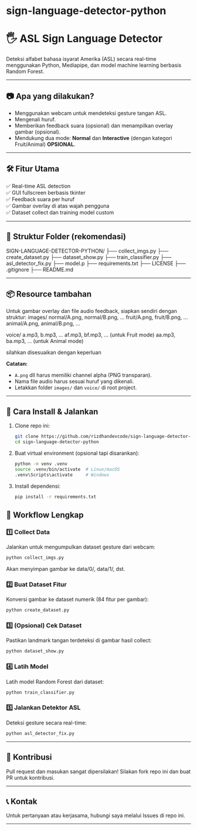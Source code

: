 # sign-language-detector-python
# 🖐️ ASL Sign Language Detector

Deteksi alfabet bahasa isyarat Amerika (ASL) secara real-time menggunakan Python, Mediapipe, dan model machine learning berbasis Random Forest.

---

## 📷 Apa yang dilakukan?
- Menggunakan webcam untuk mendeteksi gesture tangan ASL.
- Mengenali huruf.
- Memberikan feedback suara (opsional) dan menampilkan overlay gambar (opsional).
- Mendukung dua mode: **Normal** dan **Interactive** (dengan kategori Fruit/Animal) **OPSIONAL**.

---

## 🛠️ Fitur Utama
✅ Real-time ASL detection  
✅ GUI fullscreen berbasis tkinter  
✅ Feedback suara per huruf  
✅ Gambar overlay di atas wajah pengguna  
✅ Dataset collect dan training model custom

---

## 📁 Struktur Folder (rekomendasi)
SIGN-LANGUAGE-DETECTOR-PYTHON/
├── collect_imgs.py
├── create_dataset.py
├── dataset_show.py
├── train_classifier.py
├── asl_detector_fix.py
├── model.p
├── requirements.txt
├── LICENSE
├── .gitignore
├── README.md

---

## 📦 Resource tambahan
Untuk gambar overlay dan file audio feedback, siapkan sendiri dengan struktur:
images/
normal/A.png, normal/B.png, ...
fruit/A.png, fruit/B.png, ...
animal/A.png, animal/B.png, ...

voice/
a.mp3, b.mp3, ...
af.mp3, bf.mp3, ... (untuk Fruit mode)
aa.mp3, ba.mp3, ... (untuk Animal mode)

silahkan disesuaikan dengan keperluan

**Catatan:**  
- `A.png` dll harus memiliki channel alpha (PNG transparan).
- Nama file audio harus sesuai huruf yang dikenali.
- Letakkan folder `images/` dan `voice/` di root project.

---

## 🚀 Cara Install & Jalankan
1. Clone repo ini:
   ```bash
   git clone https://github.com/rizdhandevcode/sign-language-detector-python.git
   cd sign-language-detector-python
2. Buat virtual environment (opsional tapi disarankan):
   ```bash
   python -m venv .venv
   source .venv/bin/activate  # Linux/macOS
   .venv\Scripts\activate     # Windows
3. Install dependensi:
   ```bash
   pip install -r requirements.txt

## 🚀 Workflow Lengkap

### 1️⃣ Collect Data
Jalankan untuk mengumpulkan dataset gesture dari webcam:
```bash
python collect_imgs.py
```

Akan menyimpan gambar ke data/0/, data/1/, dst.

### 2️⃣ Buat Dataset Fitur
Konversi gambar ke dataset numerik (84 fitur per gambar):
```bash
python create_dataset.py
```

### 3️⃣ (Opsional) Cek Dataset
Pastikan landmark tangan terdeteksi di gambar hasil collect:
```bash
python dataset_show.py
```

### 4️⃣ Latih Model
Latih model Random Forest dari dataset:
```bash
python train_classifier.py
```

### 5️⃣ Jalankan Detektor ASL
Deteksi gesture secara real-time:
```bash
python asl_detector_fix.py
```

---

## 🙏 Kontribusi
Pull request dan masukan sangat dipersilakan! Silakan fork repo ini dan buat PR untuk kontribusi.

---

## 📞 Kontak
Untuk pertanyaan atau kerjasama, hubungi saya melalui Issues di repo ini.

---
